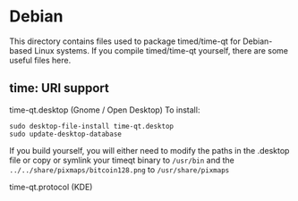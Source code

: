 
Debian
====================
This directory contains files used to package timed/time-qt
for Debian-based Linux systems. If you compile timed/time-qt yourself, there are some useful files here.

## time: URI support ##


time-qt.desktop  (Gnome / Open Desktop)
To install:

	sudo desktop-file-install time-qt.desktop
	sudo update-desktop-database

If you build yourself, you will either need to modify the paths in
the .desktop file or copy or symlink your timeqt binary to `/usr/bin`
and the `../../share/pixmaps/bitcoin128.png` to `/usr/share/pixmaps`

time-qt.protocol (KDE)

